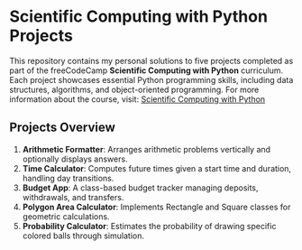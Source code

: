 # Scientific Computing with Python Projects

This repository contains my personal solutions to five projects completed as part of the freeCodeCamp **Scientific Computing with Python** curriculum. Each project showcases essential Python programming skills, including data structures, algorithms, and object-oriented programming. For more information about the course, visit: [Scientific Computing with Python](https://www.freecodecamp.org/learn/scientific-computing-with-python/)

## Projects Overview

1. **Arithmetic Formatter**: Arranges arithmetic problems vertically and optionally displays answers.
2. **Time Calculator**: Computes future times given a start time and duration, handling day transitions.
3. **Budget App**: A class-based budget tracker managing deposits, withdrawals, and transfers.
4. **Polygon Area Calculator**: Implements Rectangle and Square classes for geometric calculations.
5. **Probability Calculator**: Estimates the probability of drawing specific colored balls through simulation.